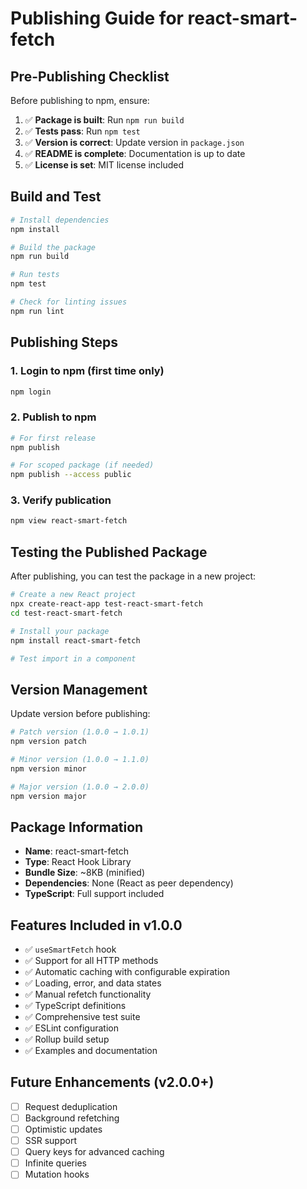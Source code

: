 # Publishing Guide for react-smart-fetch

## Pre-Publishing Checklist

Before publishing to npm, ensure:

1. ✅ **Package is built**: Run `npm run build`
2. ✅ **Tests pass**: Run `npm test`
3. ✅ **Version is correct**: Update version in `package.json`
4. ✅ **README is complete**: Documentation is up to date
5. ✅ **License is set**: MIT license included

## Build and Test

```bash
# Install dependencies
npm install

# Build the package
npm run build

# Run tests
npm test

# Check for linting issues
npm run lint
```

## Publishing Steps

### 1. Login to npm (first time only)

```bash
npm login
```

### 2. Publish to npm

```bash
# For first release
npm publish

# For scoped package (if needed)
npm publish --access public
```

### 3. Verify publication

```bash
npm view react-smart-fetch
```

## Testing the Published Package

After publishing, you can test the package in a new project:

```bash
# Create a new React project
npx create-react-app test-react-smart-fetch
cd test-react-smart-fetch

# Install your package
npm install react-smart-fetch

# Test import in a component
```

## Version Management

Update version before publishing:

```bash
# Patch version (1.0.0 → 1.0.1)
npm version patch

# Minor version (1.0.0 → 1.1.0)
npm version minor

# Major version (1.0.0 → 2.0.0)
npm version major
```

## Package Information

- **Name**: react-smart-fetch
- **Type**: React Hook Library
- **Bundle Size**: ~8KB (minified)
- **Dependencies**: None (React as peer dependency)
- **TypeScript**: Full support included

## Features Included in v1.0.0

- ✅ `useSmartFetch` hook
- ✅ Support for all HTTP methods
- ✅ Automatic caching with configurable expiration
- ✅ Loading, error, and data states
- ✅ Manual refetch functionality
- ✅ TypeScript definitions
- ✅ Comprehensive test suite
- ✅ ESLint configuration
- ✅ Rollup build setup
- ✅ Examples and documentation

## Future Enhancements (v2.0.0+)

- [ ] Request deduplication
- [ ] Background refetching
- [ ] Optimistic updates
- [ ] SSR support
- [ ] Query keys for advanced caching
- [ ] Infinite queries
- [ ] Mutation hooks